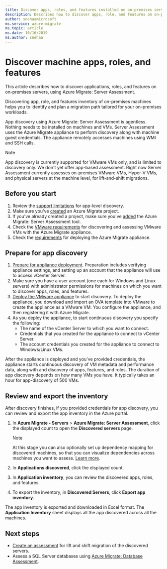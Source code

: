 ```yaml
---
title: Discover apps, roles, and features installed on on-premises servers using Azure Migrate Server Assessment
description: Describes how to discover apps, role, and features on on-premises servers using Azure Migrate Server Assessment.
author: snehaamicrosoft
ms.service: azure-migrate
ms.topic: article
ms.date: 10/16/2019
ms.author: snehaa
---
```

 
# Discover machine apps, roles, and features 

This article describes how to discover applications, roles, and features on on-premises servers, using Azure Migrate: Server Assessment.

Discovering app, role, and features inventory of on-premises machines helps you to identify and plan a migration path tailored for your on-premises workloads. 

App discovery using Azure Migrate: Server Assessment is agentless. Nothing needs to be installed on machines and VMs. Server Assessment uses the Azure Migrate appliance to perform discovery along with machine guest credentials. The appliance remotely accesses machines using WMI and SSH calls. 

> [!NOTE]
> App discovery is currently supported for VMware VMs only, and is limited to discovery only. We don't yet offer app-based assessment.  Right now Server Assessment currently assesses on-premises VMware VMs, Hyper-V VMs, and physical servers at the machine level, for lift-and-shift migrations.


## Before you start

1. Review the [support limitations](migrate-support-matrix-vmware.md#app-level-discovery) for app-level discovery.
2. Make sure you've [created](how-to-add-tool-first-time.md) an Azure Migrate project.
3. If you've already created a project, make sure you've [added](how-to-assess.md) the Azure Migrate: Server Assessment tool.
4. Check the [VMware requirements](migrate-support-matrix-vmware.md#assessment-vcenter-server-requirements) for discovering and assessing VMware VMs with the Azure Migrate appliance.
4. Check the [requirements](migrate-support-matrix-vmware.md#assessment-appliance-requirements) for deploying the Azure Migrate appliance.

## Prepare for app discovery

1. [Prepare for appliance deployment](https://docs.microsoft.com/azure/migrate/tutorial-prepare-vmware). Preparation includes verifying appliance settings, and setting up an account that the appliance will use to access vCenter Server.
2. Make sure you have a user account (one each for Windows and Linux servers) with administrator permissions for machines on which you want to discover apps, roles, and features.
3. [Deploy the VMware appliance](how-to-set-up-appliance-vmware.md) to start discovery. To deploy the appliance, you download and import an OVA template into VMware to create the appliance as a VMware VM. You configure the appliance, and then registering it with Azure Migrate.
2. As you deploy the appliance, to start continuous discovery you specify the following:
    - The name of the vCenter Server to which you want to connect.
    - Credentials that you created for the appliance to connect to vCenter Server.
    - The account credentials you created for the appliance to connect to Windows/Linux VMs.

After the appliance is deployed and you've provided credentials, the appliance starts continuous discovery of VM metadata and performance data, along with and discovery of apps, features, and roles.  The duration of app discovery depends on how many VMs you have. It typically takes an hour for app-discovery of 500 VMs.

## Review and export the inventory

After discovery finishes, if you provided credentials for app discovery, you can review and export the app inventory in the Azure portal. 

1. In **Azure Migrate - Servers** > **Azure Migrate: Server Assessment**, click the displayed count to open the **Discovered servers** page.

    > [!NOTE]
    > At this stage you can also optionally set up dependency mapping for discovered machines, so that you can visualize dependencies across machines you want to assess. [Learn more](how-to-create-group-machine-dependencies.md).

2. In **Applications discovered**, click the displayed count.
3. In **Application inventory**, you can review the discovered apps, roles, and features.
4. To export the inventory, in **Discovered Servers**, click **Export app inventory**.

The app inventory is exported and downloaded in Excel format. The **Application Inventory** sheet displays all the app discovered across all the machines.

## Next steps

- [Create an assessment](how-to-create-assessment.md) for lift and shift migration of the discovered servers.
- Assess a SQL Server databases using [Azure Migrate: Database Assessment](https://docs.microsoft.com/sql/dma/dma-assess-sql-data-estate-to-sqldb?view=sql-server-2017).
